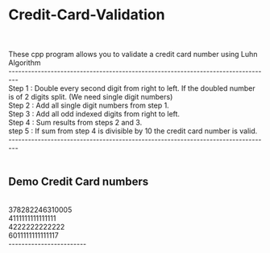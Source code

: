 # Credit-Card-Validation
<br>
<br>
These cpp program allows you to validate a credit card number using Luhn Algorithm
<br>
---------------------------------------------------------------------------------
<br>
Step 1 : Double every second digit from right to left. If the doubled number is of 2 digits split. (We need single digit numbers)
<br>
Step 2 : Add all single digit numbers from step 1.
<br>
Step 3 : Add all odd indexed digits from right to left.
<br>
Step 4 : Sum results from steps 2 and 3.
<br>
step 5 : If sum from step 4 is divisible by 10 the credit card number is valid.
<br>
---------------------------------------------------------------------------------
<br>
<br>

Demo Credit Card numbers
<br>
------------------------
<br>
378282246310005
<br>
4111111111111111
<br>
4222222222222
<br>
6011111111111117
<br>
------------------------

